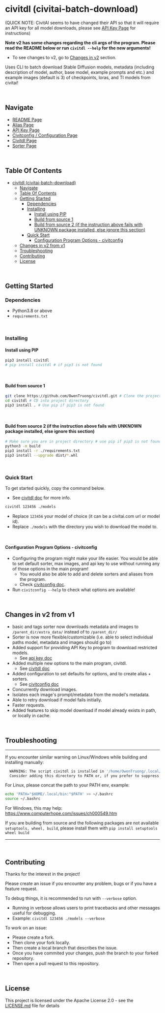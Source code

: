 # civitdl (civitai-batch-download)

(QUICK NOTE: CivitAI seems to have changed their API so that it will require an API key for all model downloads, please see [API Key Page](/doc/api_key.md) for instructions)

**Note v2 has some changes regarding the cli args of the program. Please read the README below or run `civitdl --help` for the new arguments!**
- To see changes to v2, go to [Changes in v2](#changes-in-v2-from-v1) section.

Uses CLI to batch download Stable Diffusion models, metadata (including description of model, author, base model, example prompts and etc.) and example images (default is 3) of checkpoints, loras, and TI models from civitai!

<br/>

## Navigate
- [README Page](/README.md)
- [Alias Page](/doc/alias.md)
- [API Key Page](/doc/api_key.md)
- [Civitconfig / Configuration Page](/doc/civitconfig.md)
- [Civitdl Page](/doc/civitdl.md)
- [Sorter Page](/doc/sorter.md)

<br/>

## Table Of Contents
- [civitdl (civitai-batch-download)](#civitdl-civitai-batch-download)
  - [Navigate](#navigate)
  - [Table Of Contents](#table-of-contents)
  - [Getting Started](#getting-started)
    - [Dependencies](#dependencies)
    - [Installing](#installing)
      - [Install using PIP](#install-using-pip)
      - [Build from source 1](#build-from-source-1)
      - [Build from source 2 (if the instruction above fails with UNKNOWN package installed, else ignore this section)](#build-from-source-2-if-the-instruction-above-fails-with-unknown-package-installed-else-ignore-this-section)
    - [Quick Start](#quick-start)
      - [Configuration Program Options - civitconfig](#configuration-program-options---civitconfig)
  - [Changes in v2 from v1](#changes-in-v2-from-v1)
  - [Troubleshooting](#troubleshooting)
  - [Contributing](#contributing)
  - [License](#license)

<br/>

## Getting Started

### Dependencies
* Python3.8 or above
* `requirements.txt`

<br/>

### Installing

#### Install using PIP
```bash
pip3 install civitdl 
# pip install civitdl # if pip3 is not found
```

<br/>

#### Build from source 1
```bash
git clone https://github.com/OwenTruong/civitdl.git # Clone the project
cd civitdl # CD into project directory
pip3 install . # Use pip if pip3 is not found
```

<br />

#### Build from source 2 (if the instruction above fails with UNKNOWN package installed, else ignore this section)
```bash
# Make sure you are in project directory # use pip if pip3 is not found
python3 -m build
pip3 install -r ./requirements.txt
pip3 install --upgrade dist/*.whl
```
<br />


### Quick Start
To get started quickly, copy the command below.
- See [civitdl doc](/doc/civitdl.md) for more info.

``` bash
civitdl 123456 ./models
```
- Replace `123456` your model of choice (it can be a civitai.com url or model id).
- Replace `./models` with the directory you wish to download the model to.

<br/>

#### Configuration Program Options - civitconfig
- Configuring the program might make your life easier. You would be able to set default sorter, max images, and api key to use without running any of those options in the main program!
  - You would also be able to add and delete sorters and aliases from the program.
  - Check [civitconfig doc](/doc/civitconfig.md).
- Run `civitconfig --help` to check what options are available!

<br/>

## Changes in v2 from v1
- basic and tags sorter now downloads metadata and images to `/parent_dir/extra_data/` instead of to `/parent_dir/`
- Sorter is now more flexible/customizable (i.e. able to select individual paths model, metadata and images should go to)
- Added support for providing API Key to program to download restricted models.
  - See [api key doc](/doc/api_key.md)
- Added multiple new options to the main program, civitdl.
  - See [civitdl doc](/doc/civitdl.md)
- Added configuration to set defaults for options, and to create alias + sorters.
  - See [civitconfig doc](/doc/civitconfig.md) 
- Concurrently download images.
- Isolates each image's prompt/metadata from the model's metadata.
- Able to retry download if model fails initially.
- Faster requests.
- Added features to skip model download if model already exists in path, or locally in cache.

<br/>

## Troubleshooting

------

If you encounter similar warning on Linux/Windows while building and installing manually:
```bash
  WARNING: The script civitdl is installed in '/home/OwenTruong/.local/bin' which is not on PATH.
  Consider adding this directory to PATH or, if you prefer to suppress this warning, use --no-warn-script-location.
```

For Linux, please concat the path to your PATH env, example:
```bash
echo 'PATH="$HOME/.local/bin:"$PATH' >> ~/.bashrc
source ~/.bashrc
```

For Windows, this may help: https://www.computerhope.com/issues/ch000549.htm

If you are building from source and the following packages are not available `setuptools, wheel, build`, please install them with `pip install setuptools wheel build`

------

<br/>



## Contributing

Thanks for the interest in the project!

Please create an issue if you encounter any problem, bugs or if you have a feature request.

To debug things, it is recommended to run with `--verbose` option.
* Running in verbose allows users to print tracebacks and other messages useful for debugging.
* Example: `civitdl 123456 ./models --verbose`

To work on an issue:
* Please create a fork.
* Then clone your fork locally.
* Then create a local branch that describes the issue.
* Once you have commited your changes, push the branch to your forked repository.
* Then open a pull request to this repository.

<br/>

## License

This project is licensed under the Apache License 2.0 - see the [LICENSE.md](./License) file for details
